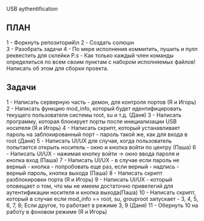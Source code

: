 USB aythentification 

ПЛАН 
---------------------------
1 - Форкнуть репозиторий\n
2 - Создать солюшн  
3 - Разобрать задачи 
4 - По мере исполнения коммитить, пушить и пулл реквестить для склейки
P.s - Как только каждый член команды определиться по всем своим пунктам с набором исполняемых файлов! Написать об этом для сборки проекта.

Задачи 
---------------------------
1 - Написать серверную часть - демон, для контроля портов (Я и Игорь)
2 - Написать функцию mod_info, который будет идентифицировать текущего пользователя системы root, su и т.д. (Даня)
3 - Написать программу, которая блокирует порты после инициализации USB носителя (Я и Игорь)
4 - Написать скрипт, который устанавливает пароль на заблокированный порт - пароль такой же, как для входа в root (Даня)
5 - Написать UI/UX для случая, когда пользователь попытается открыть носитель - окно и кнопка войти по центру (Паша)
6 - Написать UI/UX - нажимая кнопку войти -> окно ввода пароля и кнопка вход (Паша)
7 - Написать UI/UX - в случае если пароль не верный - кнопка - попробовать еще раз, если верный - надпись - верный пароль, кнопка выхода (Паша)
8 - Написать скрипт разблокировки порта (Я и Игорь)
9 - Написать UI/UX - который оповещает о том, что мы не имеем достаточно привелегий для аутентификации носителя и кнопка выхода(Паша) 
10 - Написать скрипт, который в случае если mod_info == root, su, grouproot запускает - 3, 4, 5, 6, 7, 8; Если другое, то работает в режиме 3, 9 (Даня)
11 - Обернуть 10 на работу в фоновом режиме (Я и Игорь)

